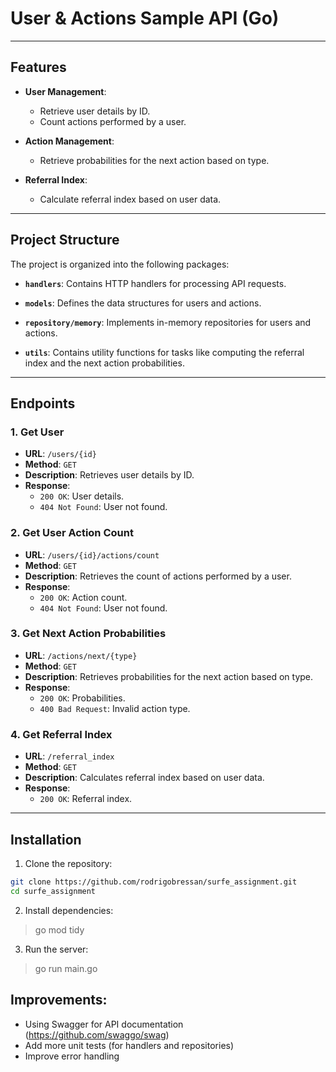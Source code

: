 # User & Actions Sample API (Go)

---

## Features

- **User Management**:
    - Retrieve user details by ID.
    - Count actions performed by a user.

- **Action Management**:
    - Retrieve probabilities for the next action based on type.

- **Referral Index**:
    - Calculate referral index based on user data.

---

## Project Structure

The project is organized into the following packages:

- **`handlers`**:
  Contains HTTP handlers for processing API requests.

- **`models`**:
  Defines the data structures for users and actions.

- **`repository/memory`**:
  Implements in-memory repositories for users and actions.

- **`utils`**:
  Contains utility functions for tasks like computing the referral index and the next action probabilities.
---

## Endpoints

### 1. **Get User**
- **URL**: `/users/{id}`
- **Method**: `GET`
- **Description**: Retrieves user details by ID.
- **Response**:
    - `200 OK`: User details.
    - `404 Not Found`: User not found.

### 2. **Get User Action Count**
- **URL**: `/users/{id}/actions/count`
- **Method**: `GET`
- **Description**: Retrieves the count of actions performed by a user.
- **Response**:
    - `200 OK`: Action count.
    - `404 Not Found`: User not found.

### 3. **Get Next Action Probabilities**
- **URL**: `/actions/next/{type}`
- **Method**: `GET`
- **Description**: Retrieves probabilities for the next action based on type.
- **Response**:
    - `200 OK`: Probabilities.
    - `400 Bad Request`: Invalid action type.

### 4. **Get Referral Index**
- **URL**: `/referral_index`
- **Method**: `GET`
- **Description**: Calculates referral index based on user data.
- **Response**:
    - `200 OK`: Referral index.

---

## Installation

1. Clone the repository:
```bash
git clone https://github.com/rodrigobressan/surfe_assignment.git
cd surfe_assignment
```
   
2. Install dependencies:  
> go mod tidy

3. Run the server:  
> go run main.go

## Improvements:

- Using Swagger for API documentation (https://github.com/swaggo/swag)
- Add more unit tests (for handlers and repositories)
- Improve error handling